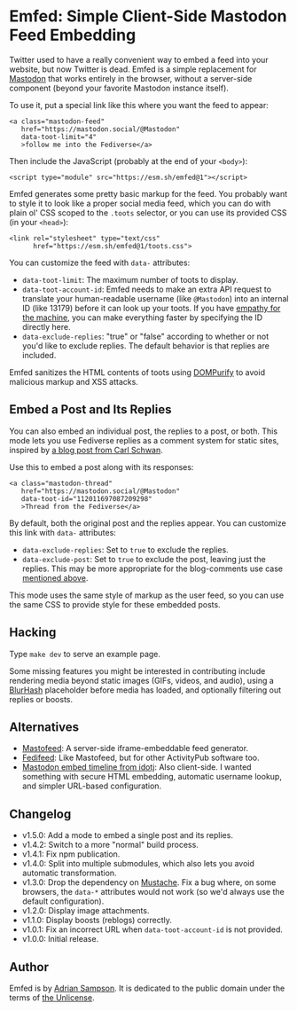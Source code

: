 Emfed: Simple Client-Side Mastodon Feed Embedding
=================================================

Twitter used to have a really convenient way to embed a feed into your website, but now Twitter is dead.
Emfed is a simple replacement for [Mastodon][] that works entirely in the browser, without a server-side component (beyond your favorite Mastodon instance itself).

To use it, put a special link like this where you want the feed to appear:

    <a class="mastodon-feed"
       href="https://mastodon.social/@Mastodon"
       data-toot-limit="4"
       >follow me into the Fediverse</a>

Then include the JavaScript (probably at the end of your `<body>`):

    <script type="module" src="https://esm.sh/emfed@1"></script>

Emfed generates some pretty basic markup for the feed.
You probably want to style it to look like a proper social media feed, which you can do with plain ol' CSS scoped to the `.toots` selector, or you can use its provided CSS (in your `<head>`):

    <link rel="stylesheet" type="text/css"
          href="https://esm.sh/emfed@1/toots.css">

You can customize the feed with `data-` attributes:

* `data-toot-limit`: The maximum number of toots to display.
* `data-toot-account-id`: Emfed needs to make an extra API request to translate your human-readable username (like `@Mastodon`) into an internal ID (like 13179) before it can look up your toots. If you have [empathy for the machine][eftm], you can make everything faster by specifying the ID directly here.
* `data-exclude-replies`: "true" or "false" according to whether or not you'd like to exclude replies. The default behavior is that replies are included.

Emfed sanitizes the HTML contents of toots using [DOMPurify][] to avoid malicious markup and XSS attacks.

[mastodon]: https://joinmastodon.org
[eftm]: https://atp.fm/115
[DOMPurify]: https://github.com/cure53/DOMPurify

Embed a Post and Its Replies
----------------------------

You can also embed an individual post, the replies to a post, or both.
This mode lets you use Fediverse replies as a comment system for static sites, inspired by [a blog post from Carl Schwan][reply-post].

Use this to embed a post along with its responses:

    <a class="mastodon-thread"
       href="https://mastodon.social/@Mastodon"
       data-toot-id="112011697087209298"
       >Thread from the Fediverse</a>

By default, both the original post and the replies appear.
You can customize this link with `data-` attributes:

* `data-exclude-replies`: Set to `true` to exclude the replies.
* `data-exclude-post`: Set to `true` to exclude the post, leaving just the replies. This may be more appropriate for the blog-comments use case [mentioned above][reply-post].

This mode uses the same style of markup as the user feed, so you can use the same CSS to provide style for these embedded posts.

[reply-post]: https://carlschwan.eu/2020/12/29/adding-comments-to-your-static-blog-with-mastodon/

Hacking
-------

Type `make dev` to serve an example page.

Some missing features you might be interested in contributing include rendering media beyond static images (GIFs, videos, and audio), using a [BlurHash][] placeholder before media has loaded, and optionally filtering out replies or boosts.

[BlurHash]: https://blurha.sh/

Alternatives
------------

* [Mastofeed](https://www.mastofeed.com): A server-side iframe-embeddable feed generator.
* [Fedifeed](https://fedifeed.com): Like Mastofeed, but for other ActivityPub software too.
* [Mastodon embed timeline from idotj](https://gitlab.com/idotj/mastodon-embed-timeline): Also client-side. I wanted something with secure HTML embedding, automatic username lookup, and simpler URL-based configuration.

Changelog
---------

* v1.5.0: Add a mode to embed a single post and its replies.
* v1.4.2: Switch to a more "normal" build process.
* v1.4.1: Fix npm publication.
* v1.4.0: Split into multiple submodules, which also lets you avoid automatic transformation.
* v1.3.0: Drop the dependency on [Mustache][]. Fix a bug where, on some browsers, the `data-*` attributes would not work (so we'd always use the default configuration).
* v1.2.0: Display image attachments.
* v1.1.0: Display boosts (reblogs) correctly.
* v1.0.1: Fix an incorrect URL when `data-toot-account-id` is not provided.
* v1.0.0: Initial release.

[mustache]: https://github.com/janl/mustache.js/

Author
------

Emfed is by [Adrian Sampson][adrian].
It is dedicated to the public domain under the terms of [the Unlicense][unl].

[adrian]: https://www.cs.cornell.edu/~asampson/
[unl]: https://unlicense.org
